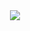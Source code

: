 <html>
      <img src="https://assets.onecompiler.app/42ryuv2wx/42w5qzge2/1000000233.jpg" alt="" />



<html>
            

 <body>
              <a href="https://naitikkhandelwal1.github.io/samriddhi_maam-s_wishes/"><img src="click here----->" /></a>



 </body>


</html>
  
</html>
